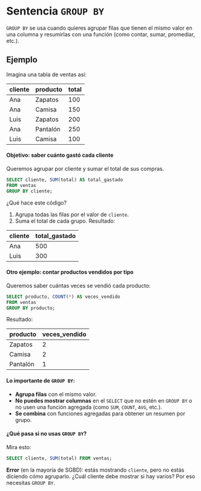 # **Sentencia `GROUP BY`**

`GROUP BY` se usa cuando quieres agrupar filas que tienen el mismo valor en una columna y resumirlas con una función (como contar, sumar, promediar, etc.).


## Ejemplo

Imagina una tabla de ventas así:

| cliente | producto | total |
| ------- | -------- | ----- |
| Ana     | Zapatos  | 100   |
| Ana     | Camisa   | 150   |
| Luis    | Zapatos  | 200   |
| Ana     | Pantalón | 250   |
| Luis    | Camisa   | 100   |

#### Objetivo: saber cuánto gastó cada cliente

Queremos agrupar por cliente y sumar el total de sus compras.
```sql
SELECT cliente, SUM(total) AS total_gastado
FROM ventas
GROUP BY cliente;
```
¿Qué hace este código?
1. Agrupa todas las filas por el valor de `cliente`.
2. Suma el total de cada grupo.
Resultado:

| cliente | total_gastado |
| ------- | ------------- |
| Ana     | 500           |
| Luis    | 300           |

#### Otro ejemplo: contar productos vendidos por tipo

Queremos saber cuántas veces se vendió cada producto:
```sql
SELECT producto, COUNT(*) AS veces_vendido
FROM ventas
GROUP BY producto;
```
Resultado:

| producto | veces_vendido |
| -------- | ------------- |
| Zapatos  | 2             |
| Camisa   | 2             |
| Pantalón | 1             |

#### Lo importante de `GROUP BY`:

- **Agrupa filas** con el mismo valor.
- **No puedes mostrar columnas** en el `SELECT` que no estén en `GROUP BY` o no usen una función agregada (como `SUM`, `COUNT`, `AVG`, etc.).
- **Se combina** con funciones agregadas para obtener un resumen por grupo.

#### ¿Qué pasa si no usas `GROUP BY`?

Mira esto:
```sql
SELECT cliente, SUM(total) FROM ventas;
```
**Error** (en la mayoría de SGBD): estás mostrando `cliente`, pero no estás diciendo cómo agruparlo. ¿Cuál cliente debe mostrar si hay varios? Por eso necesitas `GROUP BY`.
